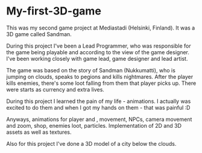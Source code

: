 # My-first-3D-game

This was my second game project at Mediastadi (Helsinki, Finland). It was a 3D game called Sandman.

During this project I've been a Lead Programmer, who was responsible for the game being playable and according to the view of the game designer.
I've been working closely with game lead, game designer and lead artist.

The game was based on the story of Sandman (Nukkumatti), who is jumping on clouds, speaks to pegions and kills nightmares.
After the player kills enemies, there's some loot falling from them that player picks up. There were starts as currency and extra lives.

During this project I learned the pain of my life - animations. I actually was excited to do them and when I got my hands on them - that was painful :D

Anyways, animations for player and , movement, NPCs, camera movement and zoom, shop, enemies loot, particles.
Implementation of 2D and 3D assets as well as textures.

Also for this project I've done a 3D model of a city below the clouds.
